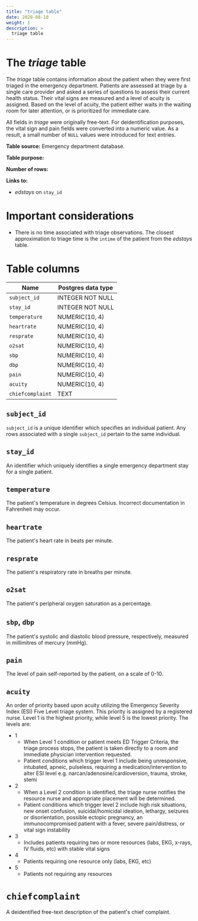 ```yaml
---
title: "triage table"
date: 2020-08-10
weight: 1
description: >
  triage table
---
```


# The *triage* table

The *triage* table contains information about the patient when they were first triaged in the emergency department.
Patients are assessed at triage by a single care provider and asked a series of questions to assess their current health status.
Their vital signs are measured and a level of acuity is assigned. Based on the level of acuity, the patient either waits in the waiting room for later attention, or is prioritized for immediate care.

All fields in *triage* were originally free-text. For deidentification purposes, the vital sign and pain fields were converted into a numeric value. As a result, a small number of `NULL` values were introduced for text entries.

**Table source:** Emergency department database.

**Table purpose:** 

**Number of rows:** 

**Links to:**

* *edstays* on `stay_id`

# Important considerations

* There is no time associated with triage observations. The closest approximation to triage time is the `intime` of the patient from the *edstays* table.

# Table columns

Name | Postgres data type
---- | ----
`subject_id`      | INTEGER NOT NULL
`stay_id`         | INTEGER NOT NULL
`temperature`     | NUMERIC(10, 4)
`heartrate`       | NUMERIC(10, 4)
`resprate`        | NUMERIC(10, 4)
`o2sat`           | NUMERIC(10, 4)
`sbp`             | NUMERIC(10, 4)
`dbp`             | NUMERIC(10, 4)
`pain`            | NUMERIC(10, 4)
`acuity`          | NUMERIC(10, 4)
`chiefcomplaint`  | TEXT

## `subject_id`

`subject_id` is a unique identifier which specifies an individual patient. Any rows associated with a single `subject_id` pertain to the same individual.

## `stay_id`

An identifier which uniquely identifies a single emergency department stay for a single patient.

## `temperature`

The patient's temperature in degrees Celsius. Incorrect documentation in Fahrenheit may occur.

## `heartrate`

The patient's heart rate in beats per minute.

## `resprate`

The patient's respiratory rate in breaths per minute.

## `o2sat`

The patient's peripheral oxygen saturation as a percentage.

## `sbp`, `dbp`

The patient's systolic and diastolic blood pressure, respectively, measured in millimitres of mercury (mmHg).

## `pain`

The level of pain self-reported by the patient, on a scale of 0-10.

## `acuity`

An order of priority based upon acuity utilizing the Emergency Severity Index (ESI) Five Level triage system. This priority is assigned by a registered nurse. Level 1 is the highest priority, while level 5 is the lowest priority. The levels are:

* 1
  * When Level 1 condition or patient meets ED Trigger Criteria, the triage process stops, the patient is taken directly to a room and immediate physician intervention requested.
  * Patient conditions which trigger level 1 include being unresponsive, intubated, apneic, pulseless, requiring a medication/intervention to alter ESI level e.g. narcan/adenosine/cardioversion, trauma, stroke, stemi
* 2
  * When a Level 2 condition is identified, the triage nurse notifies the resource nurse and appropriate placement will be determined.
  * Patient conditions which trigger level 2 include high risk situations, new onset confusion, suicidal/homicidal ideation, lethargy, seizures or disorientation, possible ectopic pregnancy, an immunocompromised patient with a fever, severe pain/distress, or vital sign instability
* 3
  * Includes patients requiring two or more resources (labs, EKG, x-rays, IV fluids, etc) with stable vital signs
* 4
  * Patients requiring one resource only (labs, EKG, etc)
* 5
  * Patients not requiring any resources

# `chiefcomplaint`

A deidentified free-text description of the patient's chief complaint.